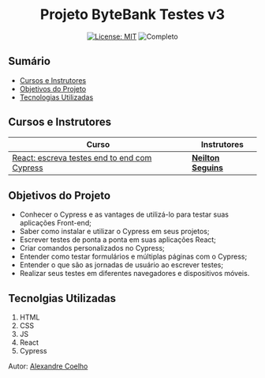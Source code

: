 <h1 align="center"> Projeto ByteBank Testes v3</h1>

<div align="center">

  <a href="https://github.com/coelhoalexandre/projeto-alura-reacttest-v3-bytebank/blob/master/LICENSE" target="_blank"><img src="https://img.shields.io/badge/License-MIT-yellow.svg" alt="License: MIT"></a> <img src="https://img.shields.io/badge/Completo-lightgreen.svg" alt="Completo">

</div>

## Sumário

- [Cursos e Instrutores](#cursos-e-instrutores)
- [Objetivos do Projeto](#objetivos-do-projeto)
- [Tecnologias Utilizadas](#tecnolgias-utilizadas)

## Cursos e Instrutores

|Curso|Instrutores|
|---|---|
|[React: escreva testes end to end com Cypress](https://cursos.alura.com.br/course/react-escreva-testes-end-to-end-cypress)|[**Neilton Seguins**](https://github.com/NeiltonSeguins)|


## Objetivos do Projeto

- Conhecer o Cypress e as vantages de utilizá-lo para testar suas aplicações Front-end;
- Saber como instalar e utilizar o Cypress em seus projetos;
- Escrever testes de ponta a ponta em suas aplicações React;
- Criar comandos personalizados no Cypress;
- Entender como testar formulários e múltiplas páginas com o Cypress;
- Entender o que são as jornadas de usuário ao escrever testes;
- Realizar seus testes em diferentes navegadores e dispositivos móveis.

## Tecnolgias Utilizadas

1. HTML
2. CSS
3. JS
4. React
5. Cypress

Autor: [Alexandre Coelho](https://github.com/coelhoalexandre)

